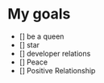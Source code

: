 # My goals
- [] be a queen
- [] star
- [] developer relations
- [] Peace
- [] Positive Relationship 
